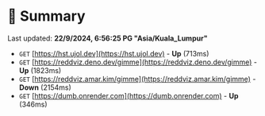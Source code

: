 # 📖 Summary
Last updated: **22/9/2024, 6:56:25 PG "Asia/Kuala_Lumpur"**

- `GET` [https://hst.ujol.dev](https://hst.ujol.dev) - **Up** (713ms)
- `GET` [https://reddviz.deno.dev/gimme](https://reddviz.deno.dev/gimme) - **Up** (1823ms)
- `GET` [https://reddviz.amar.kim/gimme](https://reddviz.amar.kim/gimme) - **Down** (2154ms)
- `GET` [https://dumb.onrender.com](https://dumb.onrender.com) - **Up** (346ms)
